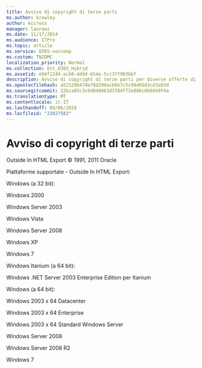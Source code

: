 ```yaml
---
title: Avviso di copyright di terze parti
ms.author: krowley
author: kccross
manager: laurawi
ms.date: 11/17/2014
ms.audience: ITPro
ms.topic: article
ms.service: O365-seccomp
ms.custom: TN2DMC
localization_priority: Normal
ms.collection: Ent_O365_Hybrid
ms.assetid: e94f1244-acb8-4ddd-b54e-5cc37f903bbf
description: Avviso di copyright di terze parti per diverse offerte di Microsoft
ms.openlocfilehash: a52129b474e78d290acb6b7c5c94d05d3cd3a93d
ms.sourcegitcommit: 22bca85c3c6d946083d3784f72e886c068d49f4a
ms.translationtype: MT
ms.contentlocale: it-IT
ms.lasthandoff: 08/06/2018
ms.locfileid: "22027583"
---
```

# <a name="third-party-copyright-notices"></a>Avviso di copyright di terze parti

Outside In HTML Export © 1991, 2011 Oracle
  
Piattaforme supportate - Outside In HTML Export:
  
Windows (a 32 bit):
  
Windows 2000
  
Windows Server 2003
  
Windows Vista
  
Windows Server 2008
  
Windows XP
  
Windows 7
  
Windows Itanium (a 64 bit):
  
Windows .NET Server 2003 Enterprise Edition per Itanium
  
Windows (a 64 bit):
  
Windows 2003 x 64 Datacenter
  
Windows 2003 x 64 Enterprise
  
Windows 2003 x 64 Standard Windows Server
  
Windows Server 2008
  
Windows Server 2008 R2
  
Windows 7
  


